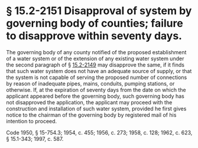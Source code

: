 # § 15.2-2151 Disapproval of system by governing body of counties; failure to disapprove within seventy days.

<p>The governing body of any county notified of the proposed establishment of a water system or of the extension of any existing water system under the second paragraph of § <a href='http://law.lis.virginia.gov/vacode/15.2-2149/'>15.2-2149</a> may disapprove the same, if it finds that such water system does not have an adequate source of supply, or that the system is not capable of serving the proposed number of connections by reason of inadequate pipes, mains, conduits, pumping stations, or otherwise. If, at the expiration of seventy days from the date on which the applicant appeared before the governing body, such governing body has not disapproved the application, the applicant may proceed with the construction and installation of such water system, provided he first gives notice to the chairman of the governing body by registered mail of his intention to proceed.</p><p>Code 1950, § 15-754.3; 1954, c. 455; 1956, c. 273; 1958, c. 128; 1962, c. 623, § 15.1-343; 1997, c. 587.</p>